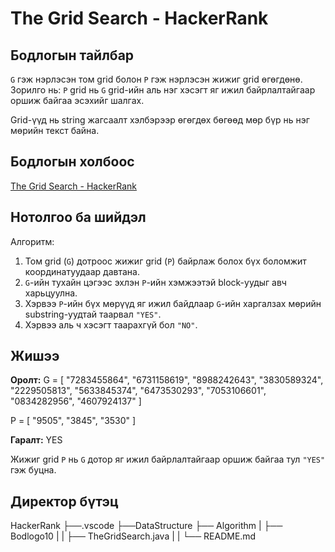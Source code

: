 # The Grid Search - HackerRank

## Бодлогын тайлбар

`G` гэж нэрлэсэн том grid болон `P` гэж нэрлэсэн жижиг grid өгөгдөнө. Зорилго нь: `P` grid нь `G` grid-ийн аль нэг хэсэгт яг ижил байрлалтайгаар оршиж байгаа эсэхийг шалгах.

Grid-үүд нь string жагсаалт хэлбэрээр өгөгдөх бөгөөд мөр бүр нь нэг мөрийн текст байна.


## Бодлогын холбоос

[The Grid Search - HackerRank](https://www.hackerrank.com/challenges/the-grid-search/problem?isFullScreen=true)


## Нотолгоо ба шийдэл

Алгоритм:
1. Том grid (`G`) дотроос жижиг grid (`P`) байрлаж болох бүх боломжит координатуудаар давтана.
2. `G`-ийн тухайн цэгээс эхлэн `P`-ийн хэмжээтэй block-уудыг авч харьцуулна.
3. Хэрвээ `P`-ийн бүх мөрүүд яг ижил байдлаар `G`-ийн харгалзах мөрийн substring-уудтай таарвал `"YES"`.
4. Хэрвээ аль ч хэсэгт таарахгүй бол `"NO"`.


## Жишээ

**Оролт:**
G = [
"7283455864",
"6731158619",
"8988242643",
"3830589324",
"2229505813",
"5633845374",
"6473530293",
"7053106601",
"0834282956",
"4607924137"
]

P = [
"9505",
"3845",
"3530"
]


**Гаралт:**
YES


Жижиг grid `P` нь `G` дотор яг ижил байрлалтайгаар оршиж байгаа тул `"YES"` гэж буцна.

## Директор бүтэц
HackerRank
    ├──.vscode
    ├──DataStructure
    ├── Algorithm
    |   ├── Bodlogo10
    |   |   ├── TheGridSearch.java
    |   |   └── README.md
